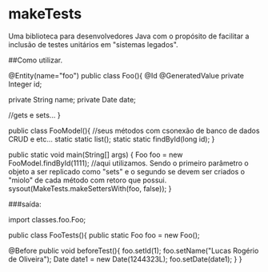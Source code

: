 # makeTests

Uma biblioteca para desenvolvedores Java com o propósito de facilitar a inclusão de testes unitários  em "sistemas legados".

##Como utilizar.

@Entity(name="foo")
public class Foo(){
  @Id
  @GeneratedValue
  private Integer id;
  
  private String name;
  private Date date;
  
  //gets e sets...
}

public class FooModel(){
  //seus métodos com csonexão de banco de dados CRUD e etc...
  static static list();
  static static findById(long id);
}

public static void main(String[] args) {
  Foo foo = new FooModel.findById(1111);
  //aqui utilizamos. Sendo o primeiro parâmetro o objeto a ser replicado como "sets" e o segundo se devem ser criados o "miolo" de cada método com retoro que possui.
  sysout(MakeTests.makeSettersWith(foo, false));
}


###saída:

import classes.foo.Foo;

public class FooTests(){
  public static Foo foo = new Foo();
  
  @Before
  public void beforeTest(){
    foo.setId(1);
    foo.setName("Lucas Rogério de Oliveira");
    Date date1 = new Date(1244323L);
    foo.setDate(date1);
  }
}
